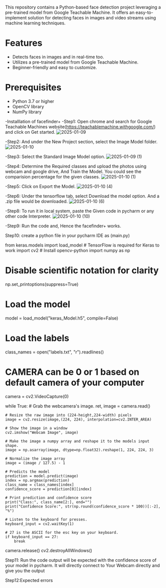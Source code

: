 This repository contains a Python-based face detection project leveraging a pre-trained model from Google Teachable Machine. It offers an easy-to-implement solution for detecting faces in images and video streams using machine learning techniques.

# Features
- Detects faces in images and in real-time too.
- Utilizes a pre-trained model from Google Teachable Machine.
- Beginner-friendly and easy to customize.

# Prerequisites
- Python 3.7 or higher
- OpenCV library
- NumPy library

-Installlation of facefinder+ 
-Step1: Open chrome and search for Google Teachable Machines website(https://teachablemachine.withgoogle.com/) and click on Get started. 
![2025-01-09](https://github.com/user-attachments/assets/a47946d7-b21a-4719-a0a2-58767be39888)

-Step2: And under the New Project section, select the Image Model folder.
![2025-01-10](https://github.com/user-attachments/assets/cb2c3ee2-b959-4149-b727-b88df79302c7)

-Step3: Select the Standard Image Model option.
![2025-01-09 (1)](https://github.com/user-attachments/assets/a43bc4bd-02d6-4266-ba97-3f65329c9fde)

-Step4: Determine the Required classes and upload the photos using webcam and google drive, And Train the Model. You could see the comparision percentage for the given classes.
![2025-01-10 (1)](https://github.com/user-attachments/assets/c1dd753c-cce3-497c-8c26-bb44d02b5750)

-Step5: Click on Export the Model.
![2025-01-10 (4)](https://github.com/user-attachments/assets/8f025611-6f8c-4228-9557-7c971ac79f90)

-Step6: Under the tensorflow tab, select Download the model option. And a .zip file would be downloaded. 
![2025-01-10 (6)](https://github.com/user-attachments/assets/c3da9765-1744-4e80-b75b-c9291de9ed6f)

-Step8: To run it in local system, paste the Given code in pycharm or any other code Interpreter.
![2025-01-10 (10)](https://github.com/user-attachments/assets/9e78cf89-5b15-4c65-bf54-3ab234e459f5)

-Step9: Run the code and, Hence the facefinder+ works.

Step10: create a python file in your pycharm IDE as (main.py)

from keras.models import load_model  # TensorFlow is required for Keras to work
import cv2  # Install opencv-python
import numpy as np

# Disable scientific notation for clarity
np.set_printoptions(suppress=True)

# Load the model
model = load_model("keras_Model.h5", compile=False)

# Load the labels
class_names = open("labels.txt", "r").readlines()

# CAMERA can be 0 or 1 based on default camera of your computer
camera = cv2.VideoCapture(0)

while True:
    # Grab the webcamera's image.
    ret, image = camera.read()

    # Resize the raw image into (224-height,224-width) pixels
    image = cv2.resize(image,(224, 224), interpolation=cv2.INTER_AREA)

    # Show the image in a window
    cv2.imshow("Webcam Image", image)

    # Make the image a numpy array and reshape it to the models input shape.
    image = np.asarray(image, dtype=np.float32).reshape(1, 224, 224, 3)

    # Normalize the image array
    image = (image / 127.5) - 1

    # Predicts the model
    prediction = model.predict(image)
    index = np.argmax(prediction)
    class_name = class_names[index]
    confidence_score = prediction[0][index]

    # Print prediction and confidence score
    print("Class:", class_name[2:], end="")
    print("Confidence Score:", str(np.round(confidence_score * 100))[:-2], "%")

    # Listen to the keyboard for presses.
    keyboard_input = cv2.waitKey(1)

    # 27 is the ASCII for the esc key on your keyboard.
    if keyboard_input == 27:
        break

camera.release()
cv2.destroyAllWindows()

 Step11: Run the code output will be expected with the confidence score of your model in pycharm. It will directly connect to Your Webcam directly and give you the output

 Step12:Expected errors 
